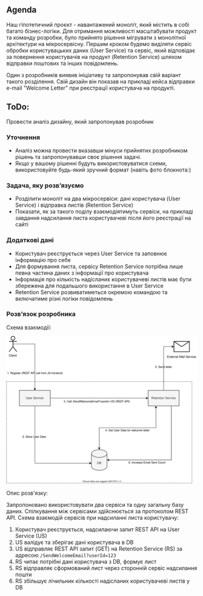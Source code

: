 ## Agenda
Наш гіпотетичний проєкт - навантажений моноліт, який містить в собі багато бізнес-логіки.
Для отримання можливості масштабувати продукт та команду розробки, було прийнято рішення мігрувати з монолітної архітектури на мікросервісну.
Першим кроком будемо виділяти сервіс обробки користувацьких даних (User Service) та сервіс, який відповідає за повернення користувачів на продукт (Retention Service) шляхом відправки поштових та інших повідомлень.

Один з розробників виявив ініціативу та запропонував свій варіант такого розділення. Свій дизайн він показав на прикладі кейса відправки e-mail "Welcome Letter" при реєстрації користувача на продукті.

## ToDo:
Провести аналіз дизайну, який запропонував розробник

### Уточнення
- Аналіз можна провести вказавши мінуси прийнятих розробником рішень та запропонувавши своє рішення задачі.
- Якщо у вашому рішенні будуть використовуватися схеми, використовуйте будь-який зручний формат (навіть фото блокнота:)

### Задача, яку розвʼязуємо
- Розділити моноліт на два мікросервіси: дані користувача (User Service) і відправка листів (Retention Service)
- Показати, як за такого поділу взаємодіятимуть сервіси, на прикладі завдання надсилання листа користувачеві після його реєстрації на сайті

### Додаткові дані
- Користувач реєструється через User Service та заповнює інформацію про себе
- Для формування листа, сервісу Retention Service потрібна лише певна частина даних з інформації про користувача
- Інформація про кількість надісланих користувачеві листів має бути збережена для подальшого використання в User Service
- Retention Service розвиватиметься окремою командою та включатиме різні логіки повідомлень

### Розвʼязок розробника
Схема взаємодії:

![Схема взаємодії сервісів](src/tt-microservices.svg)

Опис розв'язку:

Запропоновано використовувати два сервіси та одну загальну базу даних. Спілкування між сервісами здійснюється за протоколом REST API.
Схема взаємодій сервісів при надсиланні листа користувачу:
1. Користувач реєструється, надсилаючи запит REST API на User Service (US)
2. US валідує та зберігає дані користувача в DB
3. US відправляє REST API запит (GET) на Retention Service (RS) за адресою ```/SendWelcomeEmail?userId=123```
4. RS читає потрібні дані користувача з DB, формує лист
5. RS відправляє сформований лист через сторонній сервіс надсилання пошти
6. RS збільшує лічильник кількості надісланих користувачеві листів у DB
